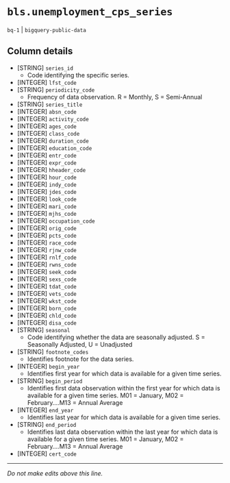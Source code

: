 # `bls.unemployment_cps_series`
`bq-1` | `bigquery-public-data`

## Column details
* [STRING]    `series_id`
  - Code identifying the specific series.
* [INTEGER]   `lfst_code`
* [STRING]    `periodicity_code`
  - Frequency of data observation. R = Monthly, S = Semi-Annual
* [STRING]    `series_title`
* [INTEGER]   `absn_code`
* [INTEGER]   `activity_code`
* [INTEGER]   `ages_code`
* [INTEGER]   `class_code`
* [INTEGER]   `duration_code`
* [INTEGER]   `education_code`
* [INTEGER]   `entr_code`
* [INTEGER]   `expr_code`
* [INTEGER]   `hheader_code`
* [INTEGER]   `hour_code`
* [INTEGER]   `indy_code`
* [INTEGER]   `jdes_code`
* [INTEGER]   `look_code`
* [INTEGER]   `mari_code`
* [INTEGER]   `mjhs_code`
* [INTEGER]   `occupation_code`
* [INTEGER]   `orig_code`
* [INTEGER]   `pcts_code`
* [INTEGER]   `race_code`
* [INTEGER]   `rjnw_code`
* [INTEGER]   `rnlf_code`
* [INTEGER]   `rwns_code`
* [INTEGER]   `seek_code`
* [INTEGER]   `sexs_code`
* [INTEGER]   `tdat_code`
* [INTEGER]   `vets_code`
* [INTEGER]   `wkst_code`
* [INTEGER]   `born_code`
* [INTEGER]   `chld_code`
* [INTEGER]   `disa_code`
* [STRING]    `seasonal`
  - Code identifying whether the data are seasonally adjusted. S = Seasonally Adjusted, U = Unadjusted
* [STRING]    `footnote_codes`
  - Identifies footnote for the data series.
* [INTEGER]   `begin_year`
  - Identifies first year for which data is available for a given time series.
* [STRING]    `begin_period`
  - Identifies first data observation within the first year for which data is available for a given time series. M01 = January, M02 = February….M13 = Annual Average
* [INTEGER]   `end_year`
  - Identifies last year for which data is available for a given time series.
* [STRING]    `end_period`
  - Identifies last data observation within the last year for which data is available for a given time series. M01 = January, M02 = February….M13 = Annual Average
* [INTEGER]   `cert_code`

-------------------------------------------------------------------------------
*Do not make edits above this line.*
